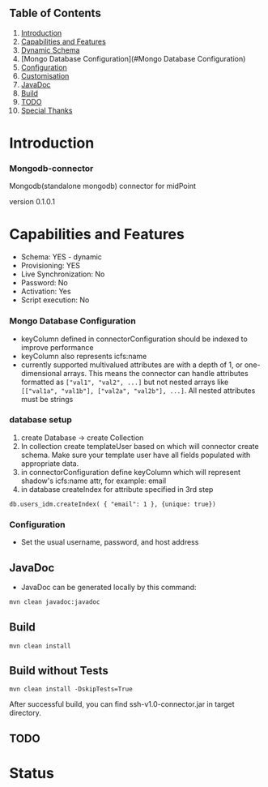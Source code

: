 ## Table of Contents
1. [Introduction](#introduction)
2. [Capabilities and Features](#capabilities-and-features)
3. [Dynamic Schema](#dynamic-schema)
4. [Mongo Database Configuration](#Mongo Database Configuration)
5. [Configuration](#configuration)
6. [Customisation](#customisation)
7. [JavaDoc](#javadoc)
8. [Build](#build)
9. [TODO](#todo)
10. [Special Thanks](#special-thanks)
# Introduction
### Mongodb-connector
Mongodb(standalone mongodb) connector for midPoint 

version 0.1.0.1
# Capabilities and Features

- Schema: YES - dynamic
- Provisioning: YES
- Live Synchronization: No
- Password: No
- Activation: Yes
- Script execution: No

### Mongo Database Configuration
- keyColumn defined in connectorConfiguration should be indexed to improve performance
- keyColumn also represents icfs:name
- currently supported multivalued attributes are with a depth of 1, or one-dimensional arrays. This means the connector can handle attributes formatted as `["val1", "val2", ...]` but not nested arrays like `[["val1a", "val1b"], ["val2a", "val2b"], ...]`. All nested attributes must be strings

### database setup
1. create Database -> create Collection
2. In collection create templateUser based on which will connector create schema. Make sure your template user have all fields populated with appropriate data.
3. in connectorConfiguration define keyColumn which will represent shadow's icfs:name attr, for example: email 
4. in database createIndex for attribute specified in 3rd step
```
db.users_idm.createIndex( { "email": 1 }, {unique: true})
```

### Configuration
- Set the usual username, password, and host address

## JavaDoc
- JavaDoc can be generated locally by this command:
```bash
mvn clean javadoc:javadoc
```
## Build
```
mvn clean install
```
## Build without Tests
```
mvn clean install -DskipTests=True
```
After successful build, you can find ssh-v1.0-connector.jar in target directory.

## TODO

# Status